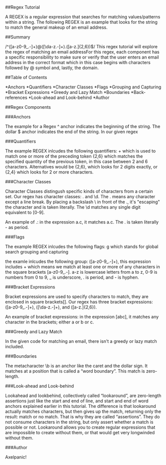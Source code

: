 ##Regex Tutorial

A REGEX is a regular expression that searches for matching values/patterns within a string. The following REGEX is an example that looks for the string to match the general makeup of an email address.

##Summary

/^([a-z0-9_.-]+)@([\da-z.-]+).([a-z.]{2,6})$/ This regex tutorial will explore the regex of matching an email addressFor this regex, each component has a specific responsibility to make sure or verify that the user enters an email address in the correct format which in this case begins with characters followed by @ symbol and, lastly, the domain.

##Table of Contents

*Anchors 
*Quantifiers 
*Character Classes 
*Flags 
*Grouping and Capturing 
*Bracket Expressions 
*Greedy and Lazy Match 
*Boundaries *Back-references 
*Look-ahead and Look-behind 
*Author

##Regex Components

###Anchors

The example for a Regex ^ anchor indicates the beginning of the string. The dollar $ anchor indicates the end of the string. In our given regex

###Quantifiers

The example REGEX inlcudes the following quantifiers: + which is used to match one or more of the preceding token {2,6} which matches the specified quantity of the previous token, in this case between 2 and 6 characters. Alternatives would be {2,6}, which looks for 2 digits exactly, or {2,4} which looks for 2 or more characters.

###Character Classes

Character Classes distingush specific kinds of characters from a certain set. Our regex has character classes: . and \d. The . means any character except a line break. By placing a backslash \ in front of the ., it's "escaping" the character and is taken literally. The \d matches any single digit equivalent to [0-9].

An example of .: in the expression a.c, it matches a.c. The . is taken literally - as period.

###Flags

The example REGEX inlcudes the following flags: g which stands for global search
grouping and capturing

the examle inlcudes the following group: ([a-z0-9_.-]+), this expression includes + which means we match at least one or more of any characters in the square brackets [a-z0-9_.-]. a-z is lowercase letters from a to z, 0-9 is numbers from 0 to 9, _ is underscore, . is period, and - is hyphen.

###Bracket Expressions

Bracket expressions are used to specify characters to match, they are enclosed in square brackets[]. Our regex has three bracket expressions: ([a-z0-9_.-]+), ([\da-z.-]+), and ([a-z.]{2,6}).

An example of bracket expressions: in the expression [abc], it matches any character in the brackets; either a or b or c.

###Greedy and Lazy Match

In the given code for matching an email, there isn't a greedy or lazy match included.

###Boundaries

The metacharacter \b is an anchor like the caret and the dollar sign. It matches at a position that is called a “word boundary”. This match is zero-length.

###Look-ahead and Look-behind

Lookahead and lookbehind, collectively called “lookaround”, are zero-length assertions just like the start and end of line, and start and end of word anchors explained earlier in this tutorial. The difference is that lookaround actually matches characters, but then gives up the match, returning only the result: match or no match. That is why they are called “assertions”. They do not consume characters in the string, but only assert whether a match is possible or not. Lookaround allows you to create regular expressions that are impossible to create without them, or that would get very longwinded without them.

###Author

Axelpanic!